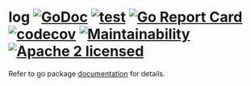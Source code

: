 # log [![GoDoc](https://godoc.org/gojini.dev/log?status.svg)](https://godoc.org/gojini.dev/log) [![test](https://github.com/gojini/log/actions/workflows/test.yml/badge.svg?branch=main)](https://github.com/gojini/log/actions/workflows/test.yml) [![Go Report Card](https://goreportcard.com/badge/gojini.dev/log)](https://goreportcard.com/report/gojini.dev/log) [![codecov](https://codecov.io/gh/gojini/log/graph/badge.svg?token=OjK00Hqje4)](https://codecov.io/gh/gojini/log) [![Maintainability](https://api.codeclimate.com/v1/badges/5d7a190f77977a121876/maintainability)](https://codeclimate.com/github/gojini/log/maintainability) [![Apache 2 licensed](https://img.shields.io/badge/license-Apache2-blue.svg)](https://raw.githubusercontent.com/gojini/log/main/LICENSE)

Refer to go package [documentation](https://pkg.go.dev/gojini.dev/log) for
details.
